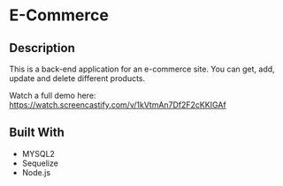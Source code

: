 # E-Commerce

## Description
This is a back-end application for an e-commerce site. You can get, add, update and delete different products.

Watch a full demo here:
https://watch.screencastify.com/v/1kVtmAn7Df2F2cKKIGAf
## Built With
* MYSQL2
* Sequelize
* Node.js


